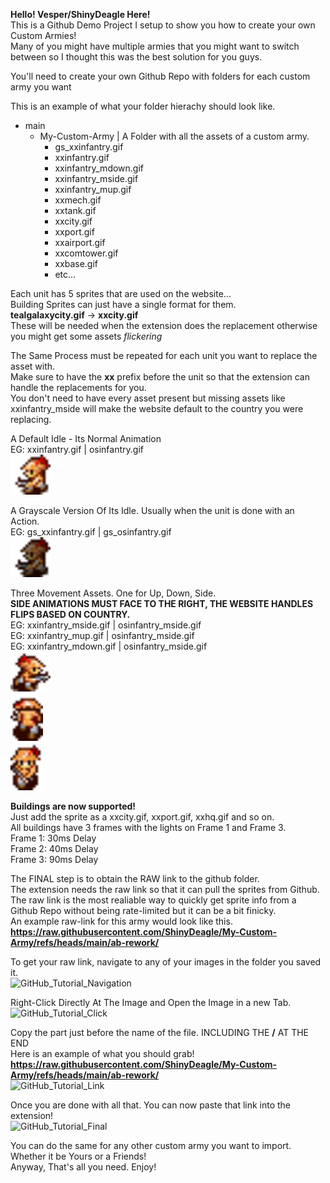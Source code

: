 **Hello! Vesper/ShinyDeagle Here!**  
This is a Github Demo Project I setup to show you how to create your own Custom Armies!  
Many of you might have multiple armies that you might want to switch between so I thought this was the best solution for you guys.  

You'll need to create your own Github Repo with folders for each custom army you want  
  
This is an example of what your folder hierachy should look like.  
  
- main
  - My-Custom-Army | A Folder with all the assets of a custom army.
    - gs_xxinfantry.gif
    - xxinfantry.gif
    - xxinfantry_mdown.gif
    - xxinfantry_mside.gif
    - xxinfantry_mup.gif
    - xxmech.gif
    - xxtank.gif
    - xxcity.gif
    - xxport.gif
    - xxairport.gif
    - xxcomtower.gif
    - xxbase.gif
    - etc...
  
Each unit has 5 sprites that are used on the website...  
Building Sprites can just have a single format for them.  
**tealgalaxycity.gif** -> **xxcity.gif**  
These will be needed when the extension does the replacement otherwise you might get some assets _flickering_  
  
The Same Process must be repeated for each unit you want to replace the asset with.  
Make sure to have the **xx** prefix before the unit so that the extension can handle the replacements for you.  
You don't need to have every asset present but missing assets like xxinfantry_mside will make the website default to the country you were replacing. 
  
A Default Idle - Its Normal Animation  
EG: xxinfantry.gif | osinfantry.gif  
<img src="ab-rework/xxinfantry.gif" width="64" height="64" />
  
A Grayscale Version Of Its Idle. Usually when the unit is done with an Action.  
EG: gs_xxinfantry.gif | gs_osinfantry.gif  
<img src="ab-rework/gs_xxinfantry.gif" width="64" height="64" />

Three Movement Assets. One for Up, Down, Side.  
**SIDE ANIMATIONS MUST FACE TO THE RIGHT, THE WEBSITE HANDLES FLIPS BASED ON COUNTRY.**  
EG: xxinfantry_mside.gif | osinfantry_mside.gif  
EG: xxinfantry_mup.gif | osinfantry_mside.gif  
EG: xxinfantry_mdown.gif | osinfantry_mside.gif  
<img src="ab-rework/xxinfantry_mside.gif" width="64" height="64" />  
<img src="ab-rework/xxinfantry_mup.gif" width="52" height="76" />  
<img src="ab-rework/xxinfantry_mdown.gif" width="52" height="76" />  
  
**Buildings are now supported!**  
Just add the sprite as a xxcity.gif, xxport.gif, xxhq.gif and so on.  
All buildings have 3 frames with the lights on Frame 1 and Frame 3.  
Frame 1: 30ms Delay  
Frame 2: 40ms Delay  
Frame 3: 90ms Delay  
  
The FINAL step is to obtain the RAW link to the github folder.  
The extension needs the raw link so that it can pull the sprites from Github.  
The raw link is the most realiable way to quickly get sprite info from a Github Repo without being rate-limited but it can be a bit finicky.  
An example raw-link for this army would look like this.  
**https://raw.githubusercontent.com/ShinyDeagle/My-Custom-Army/refs/heads/main/ab-rework/**  

To get your raw link, navigate to any of your images in the folder you saved it.  
![GitHub_Tutorial_Navigation](https://github.com/user-attachments/assets/db534a64-beaa-4e03-bb54-07394bc6d35e)  
  
Right-Click Directly At The Image and Open the Image in a new Tab.  
![GitHub_Tutorial_Click](https://github.com/user-attachments/assets/df70a50a-3e46-45fe-9daf-47e157d1fb71)  

Copy the part just before the name of the file. INCLUDING THE **/** AT THE END  
Here is an example of what you should grab!  
**https://raw.githubusercontent.com/ShinyDeagle/My-Custom-Army/refs/heads/main/ab-rework/**  
![GitHub_Tutorial_Link](https://github.com/user-attachments/assets/233cd2fb-0412-425f-8952-3f75164b4d6a)

Once you are done with all that. You can now paste that link into the extension!  
![GitHub_Tutorial_Final](https://github.com/user-attachments/assets/6497b5d6-bb11-41a6-b557-cd1ba0d393f0)  

You can do the same for any other custom army you want to import. Whether it be Yours or a Friends!  
Anyway, That's all you need. Enjoy!  

